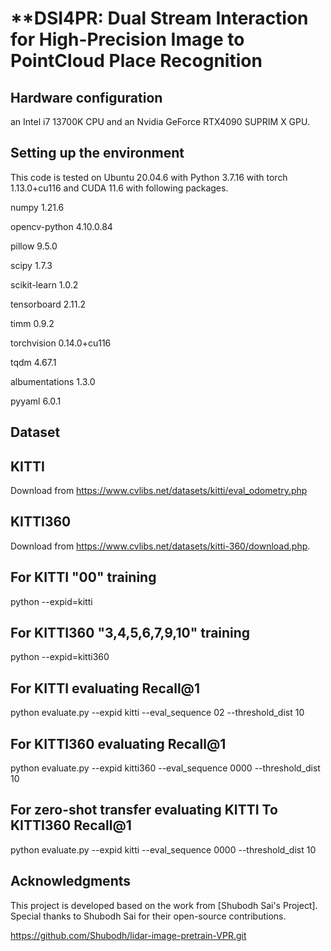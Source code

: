 # **DSI4PR: Dual Stream Interaction for High-Precision Image to PointCloud Place Recognition

## **Hardware configuration**

an Intel i7 13700K CPU and an Nvidia GeForce
RTX4090 SUPRIM X GPU. 

## **Setting up the environment**

This code is tested on Ubuntu 20.04.6 with Python 3.7.16 with torch 1.13.0+cu116 and CUDA 11.6 with following packages.

numpy                     1.21.6

opencv-python             4.10.0.84

pillow                    9.5.0 

scipy                     1.7.3 

scikit-learn              1.0.2  

tensorboard               2.11.2  

timm                      0.9.2  

torchvision               0.14.0+cu116 

tqdm                      4.67.1   

albumentations            1.3.0  

pyyaml                    6.0.1 

## **Dataset**

## **KITTI**

Download from https://www.cvlibs.net/datasets/kitti/eval_odometry.php

## **KITTI360**

Download from https://www.cvlibs.net/datasets/kitti-360/download.php.

## **For KITTI "00" training**

python --expid=kitti

## **For KITTI360 "3,4,5,6,7,9,10" training**

python --expid=kitti360

## **For KITTI evaluating Recall@1**

python evaluate.py --expid kitti --eval_sequence 02 --threshold_dist 10

## **For KITTI360 evaluating Recall@1**

python evaluate.py --expid kitti360 --eval_sequence 0000 --threshold_dist 10

## **For zero-shot transfer evaluating KITTI To KITTI360 Recall@1**

python evaluate.py --expid kitti --eval_sequence 0000 --threshold_dist 10











## **Acknowledgments**

This project is developed based on the work from [Shubodh Sai's Project]. Special thanks to Shubodh Sai for their open-source contributions.




https://github.com/Shubodh/lidar-image-pretrain-VPR.git
